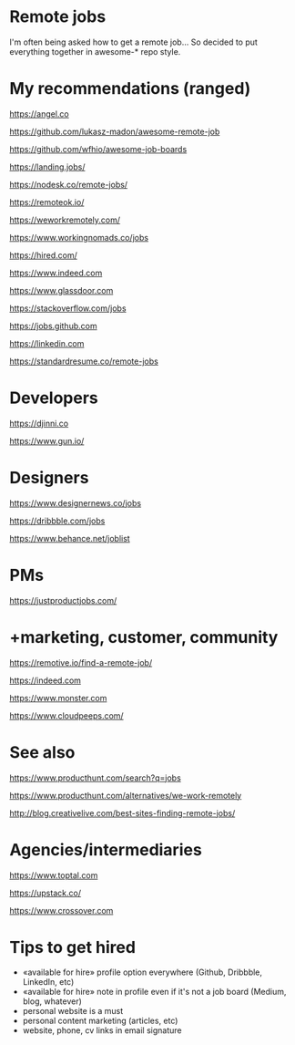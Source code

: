# Remote jobs
I'm often being asked how to get a remote job… So decided to put everything together in awesome-* repo style.

# My recommendations (ranged)
https://angel.co 

https://github.com/lukasz-madon/awesome-remote-job

https://github.com/wfhio/awesome-job-boards 

https://landing.jobs/

https://nodesk.co/remote-jobs/ 

https://remoteok.io/

https://weworkremotely.com/

https://www.workingnomads.co/jobs

https://hired.com/

https://www.indeed.com

https://www.glassdoor.com

https://stackoverflow.com/jobs

https://jobs.github.com

https://linkedin.com 

https://standardresume.co/remote-jobs

# Developers
https://djinni.co

https://www.gun.io/ 

# Designers
https://www.designernews.co/jobs

https://dribbble.com/jobs

https://www.behance.net/joblist 

# PMs
https://justproductjobs.com/ 

# +marketing, customer, community
https://remotive.io/find-a-remote-job/

https://indeed.com

https://www.monster.com 

https://www.cloudpeeps.com/ 

# See also
https://www.producthunt.com/search?q=jobs 

https://www.producthunt.com/alternatives/we-work-remotely

http://blog.creativelive.com/best-sites-finding-remote-jobs/


# Agencies/intermediaries
https://www.toptal.com

https://upstack.co/

https://www.crossover.com

# Tips to get hired
- «available for hire» profile option everywhere (Github, Dribbble, LinkedIn, etc)
- «available for hire» note in profile even if it's not a job board (Medium, blog, whatever)
- personal website is a must
- personal content marketing (articles, etc)
- website, phone, cv links in email signature
